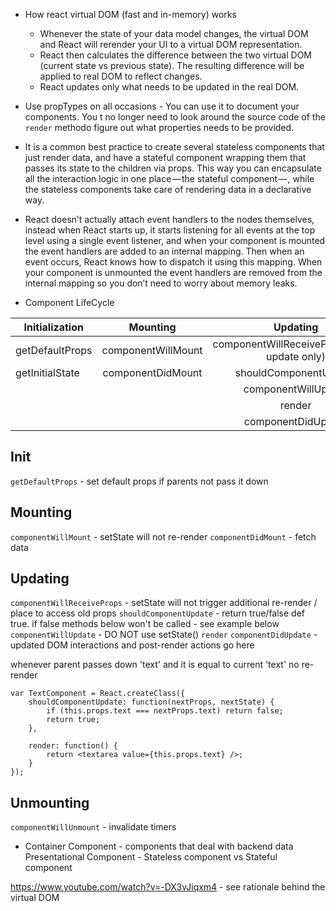 * How react virtual DOM (fast and in-memory) works
  * Whenever the state of your data model changes, the virtual DOM and React will rerender your UI to a virtual DOM representation.
  * React then calculates the difference between the two virtual DOM (current state vs previous state).
    The resulting difference will be applied to real DOM to reflect changes.
  * React updates only what needs to be updated in the real DOM.   
* Use propTypes on all occasions - You can use it to document your components. You t no longer need to look around the source code of the `render` methodo figure out what properties needs to be provided.

* It is a common best practice to create several stateless components that just render data, and have a stateful component wrapping them that passes its state to the children via props. This way you can encapsulate all the interaction logic in one place — the stateful component — , while the stateless components take care of rendering data in a declarative way.

* React doesn’t actually attach event handlers to the nodes themselves, instead when React starts up, it starts listening for all events at the top level using a single event listener, and when your component is mounted the event handlers are added to an internal mapping. Then when an event occurs, React knows how to dispatch it using this mapping. When your component is unmounted the event handlers are removed from the internal mapping so you don’t need to worry about memory leaks.

* Component LifeCycle

|Initialization   |Mounting           |Updating  |Unmounting|
| -------- |:---------------:|:---------------:| --------:|
|getDefaultProps   |componentWillMount|componentWillReceiveProps(props update only)|componentWillUnmount
|getInitialState   |componentDidMount |shouldComponentUpdate|
|                  |                  |componentWillUpdate|
|                  |                  |render|
|                  |                  |componentDidUpdate|

Init
---
`getDefaultProps` - set default props if parents not pass it down

Mounting
---
`componentWillMount` - setState will not re-render
`componentDidMount` - fetch data

Updating
---
`componentWillReceiveProps` - setState will not trigger additional re-render / place to access old props
`shouldComponentUpdate` - return true/false def true. if false methods below won't be called - see example below
`componentWillUpdate` - DO NOT use setState()
`render`
`componentDidUpdate`  - updated DOM interactions and post-render actions go here                              

whenever parent passes down 'text' and it is equal to current 'text' no re-render

```
var TextComponent = React.createClass({
    shouldComponentUpdate: function(nextProps, nextState) {
        if (this.props.text === nextProps.text) return false;
        return true;
    },
    
    render: function() {
        return <textarea value={this.props.text} />;
    }
});
```
Unmounting
---
`componentWillUnmount` - invalidate timers

* Container Component - components that deal with backend data
Presentational Component - Stateless component vs Stateful component


https://www.youtube.com/watch?v=-DX3vJiqxm4 - see rationale behind the virtual DOM
